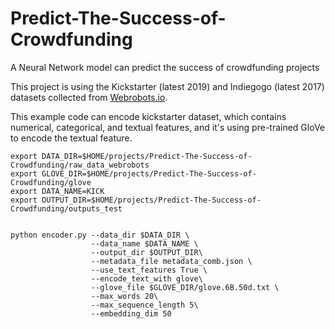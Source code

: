 # Predict-The-Success-of-Crowdfunding
A Neural Network model can predict the success of crowdfunding projects

This project is using the Kickstarter (latest 2019) and Indiegogo (latest 2017) datasets collected from [Webrobots.io](https://webrobots.io/projects/).

This example code can encode kickstarter dataset, which contains numerical, categorical, and textual features, and it's using pre-trained GloVe to encode the textual feature.

```shell
export DATA_DIR=$HOME/projects/Predict-The-Success-of-Crowdfunding/raw_data_webrobots
export GLOVE_DIR=$HOME/projects/Predict-The-Success-of-Crowdfunding/glove
export DATA_NAME=KICK
export OUTPUT_DIR=$HOME/projects/Predict-The-Success-of-Crowdfunding/outputs_test


python encoder.py --data_dir $DATA_DIR \
                  --data_name $DATA_NAME \
                  --output_dir $OUTPUT_DIR\
                  --metadata_file metadata_comb.json \
                  --use_text_features True \
                  --encode_text_with glove\
                  --glove_file $GLOVE_DIR/glove.6B.50d.txt \
                  --max_words 20\
                  --max_sequence_length 5\
                  --embedding_dim 50
```
